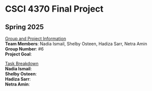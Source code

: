 # CSCI 4370 Final Project
## Spring 2025
<ins> Group and Project Information </ins> </br>
**Team Members**: Nadia Ismail, Shelby Osteen, Hadiza Sarr, Netra Amin </br>
**Group Number**: #6 </br>
**Project Goal**:  </br>



<ins> Task Breakdown </ins> </br>
**Nadia Ismail**: </br>
**Shelby Osteen**: </br>
**Hadiza Sarr**: </br>
**Netra Amin**: 
